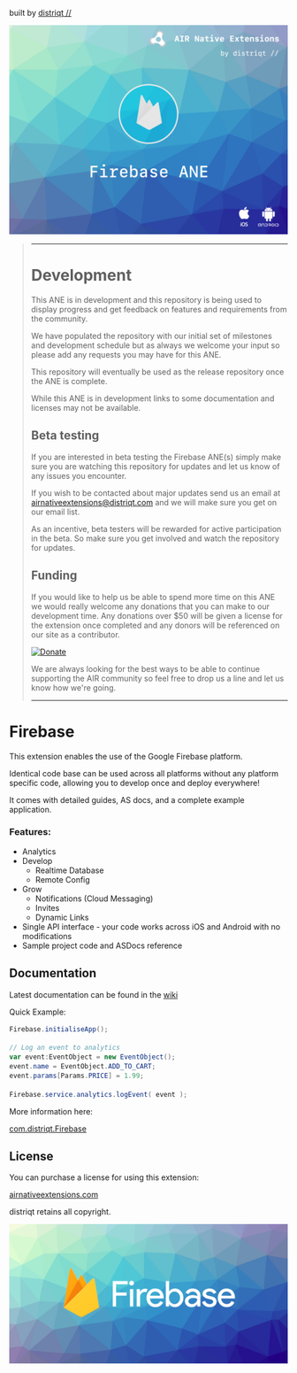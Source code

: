 built by [distriqt //](https://airnativeextensions.com) 

![](images/hero.png)

> ---
> # Development
>
> This ANE is in development and this repository is being used to display progress 
> and get feedback on features and requirements from the community.
> 
> We have populated the repository with our initial set of milestones and development schedule 
> but as always we welcome your input so please add any requests you may have for this ANE.
> 
> This repository will eventually be used as the release repository once the ANE is complete.
> 
> While this ANE is in development links to some documentation and licenses may not be available.
> 
> 
> 
> ## Beta testing
> 
> If you are interested in beta testing the Firebase ANE(s) simply make sure you are watching this repository for updates
> and let us know of any issues you encounter. 
> 
> If you wish to be contacted about major updates send us an email at airnativeextensions@distriqt.com 
> and we will make sure you get on our email list.  
> 
> As an incentive, beta testers will be rewarded for active participation in the beta. 
> So make sure you get involved and watch the repository for updates.
> 
> 
> 
> ## Funding
> 
> If you would like to help us be able to spend more time on this ANE we would really welcome any donations that 
> you can make to our development time. Any donations over $50 will be given a license for the extension once completed 
> and any donors will be referenced on our site as a contributor. 
> 
> [![Donate](https://img.shields.io/badge/Donate-PayPal-green.svg)](https://www.paypal.com/cgi-bin/webscr?cmd=_s-xclick&hosted_button_id=SUTDJB94ZJN4W)
> 
> We are always looking for the best ways to be able to continue supporting the AIR community so feel free to
> drop us a line and let us know how we're going.
> 
> ---

# Firebase

This extension enables the use of the Google Firebase platform.

Identical code base can be used across all platforms without any platform specific code, 
allowing you to develop once and deploy everywhere! 

It comes with detailed guides, AS docs, and a complete example application.


### Features:

- Analytics
- Develop
	- Realtime Database
	- Remote Config
- Grow
	- Notifications (Cloud Messaging)
	- Invites
	- Dynamic Links
- Single API interface - your code works across iOS and Android with no modifications
- Sample project code and ASDocs reference



## Documentation

Latest documentation can be found in the [wiki](https://github.com/distriqt/ANE-Firebase/wiki)

Quick Example: 

```actionscript
Firebase.initialiseApp();

// Log an event to analytics
var event:EventObject = new EventObject();
event.name = EventObject.ADD_TO_CART;
event.params[Params.PRICE] = 1.99;

Firebase.service.analytics.logEvent( event );
```

More information here: 

[com.distriqt.Firebase](https://airnativeextensions.com/extension/com.distriqt.Firebase)


## License

You can purchase a license for using this extension:

[airnativeextensions.com](https://airnativeextensions.com/)

distriqt retains all copyright.


![](images/promo.png)


